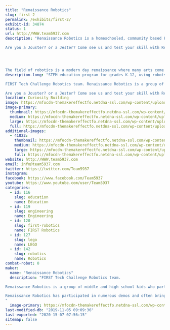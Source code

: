 ```yaml
---
title: "Renaissance Robotics"
slug: first-2
permalink: /exhibits/first-2/
exhibit-id: 34874
status: 1
url: http://WWW.team5937.com
description: "Renaissance Robotics is a homeschooled, community based FIRST Tech Challenge team that has been competing in the Central Florida area since 2012 . FIRST Tech Challenge is a STEM education program for grades 7-12, using robots playing in a sports type model. FIRST has STEM education opportunities for grades K-12th.

Are you a Jouster? or a Jester? Come see us and test your skill with Renaissance Robotics' new Joust-Bots! Can you beat the Gauntlet?




The field of robotics is a modern day renaissance where many arts come together to birth new technologies. Design, engineering, math, strategy and gracious professionalism form the heart of Renaissance Robotics. "
description-long: "STEM education program for grades K-12, using robots playing in a sports type model

FIRST Tech Challenge Robotics team. Renaissance Robotics is a group of middle and high school kids who participate in FIRST Tech Challenge. Most of the team has also participated in FIRST LEGO League and Junior FIRST LEGO League. At demos, Renaissance Robotics will often represent multiple levels of FIRST robotics programs. Renaissance Robotics has participated in numerous demos and often brings additional robots, projects and random geek toys with them. RCX, NXT, EV3, Arduino, Sphero, Ollie, LittleBits, etc.

Are you a Jouster? or a Jester? Come see us and test your skill with Renaissance Robotics' new Joust-Bots!"
location: Curiosity Building
image: https://mfocdn-themakereffectfo.netdna-ssl.com/wp-content/uploads/2019/11/73321105_10220960070297913_624017168530407424_n-1.jpg
image-primary:
  thumbnail: https://mfocdn-themakereffectfo.netdna-ssl.com/wp-content/uploads/2019/11/73321105_10220960070297913_624017168530407424_n-1-150x150.jpg
  medium: https://mfocdn-themakereffectfo.netdna-ssl.com/wp-content/uploads/2019/11/73321105_10220960070297913_624017168530407424_n-1-300x224.jpg
  large: https://mfocdn-themakereffectfo.netdna-ssl.com/wp-content/uploads/2019/11/73321105_10220960070297913_624017168530407424_n-1.jpg
  full: https://mfocdn-themakereffectfo.netdna-ssl.com/wp-content/uploads/2019/11/73321105_10220960070297913_624017168530407424_n-1.jpg
additional-images:
  - 41022:
    thumbnail: https://mfocdn-themakereffectfo.netdna-ssl.com/wp-content/uploads/2019/11/73321105_10220960070297913_624017168530407424_n-150x150.jpg
    medium: https://mfocdn-themakereffectfo.netdna-ssl.com/wp-content/uploads/2019/11/73321105_10220960070297913_624017168530407424_n-300x224.jpg
    large: https://mfocdn-themakereffectfo.netdna-ssl.com/wp-content/uploads/2019/11/73321105_10220960070297913_624017168530407424_n.jpg
    full: https://mfocdn-themakereffectfo.netdna-ssl.com/wp-content/uploads/2019/11/73321105_10220960070297913_624017168530407424_n.jpg
website: http://WWW.team5937.com
email: info@team5937.com
twitter: https://twitter.com/Team5937
instagram: 
facebook: https://www.facebook.com/Team5937
youtube: https://www.youtube.com/user/Team5937
categories:
  - id: 116
    slug: education
    name: Education
  - id: 119
    slug: engineering
    name: Engineering
  - id: 120
    slug: first-robotics
    name: FIRST Robotics
  - id: 127
    slug: lego
    name: LEGO
  - id: 142
    slug: robotics
    name: Robotics
combat-robot: 0
maker:
  name: "Renaissance Robotics"
  description: "FIRST Tech Challenge Robotics team.

Renaissance Robotics is a group of middle and high school kids who participate in FIRST Tech Challenge. Most of the team has also participated in FIRST LEGO League and Junior FIRST LEGO League. At demos, Renaissance Robotics will often represent multiple levels of FIRST robotics programs.

Renaissance Robotics has participated in numerous demos and often brings additional robots, projects and random geek toys with them. RCX, NXT, EV3, Arduino, Sphero, Ollie, LittleBits, etc.
"
  image-primary: https://mfocdn-themakereffectfo.netdna-ssl.com/wp-content/uploads/2015/06/RRlogo-300x232.gif
last-modified-db: "2019-11-05 09:09:36"
last-exported: "2020-15-07 07:56:15"
sitemap: false
---
```


